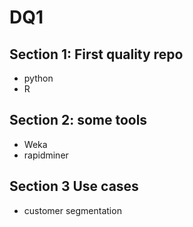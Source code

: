 # DQ1

## Section 1: First quality repo 
- python 
- R
## Section 2: some tools 
- Weka 
- rapidminer 
## Section 3 Use cases
- customer segmentation 
